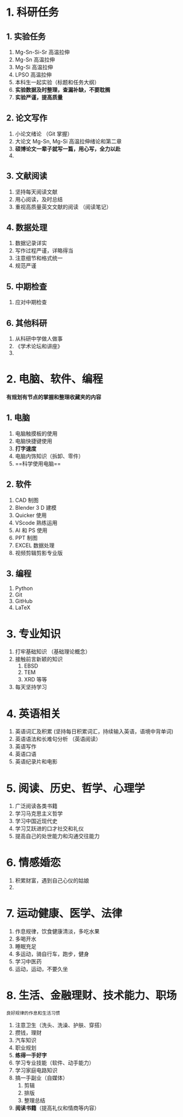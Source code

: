 # 1. 科研任务 
## 1. 实验任务 
1. Mg-Sn-Si-Sr 高温拉伸
2. Mg-Sn 高温拉伸
3. Mg-Si 高温拉伸
4. LPSO 高温拉伸
5. 本科生一起实验（标题和任务大纲）
6. **实验数据及时整理，查漏补缺，不要耽搁**
7. **实验严谨，提高质量**

## 2. 论文写作
1. 小论文绪论 （Git 掌握）
2. 大论文 Mg-Sn, Mg-Si 高温拉伸绪论和第二章 
3. **硕博论文一辈子就写一篇，用心写，全力以赴**
4. 

## 3. 文献阅读 
1. 坚持每天阅读文献
2. 用心阅读，及时总结
3. 重视高质量英文文献的阅读 （阅读笔记）

## 4. 数据处理
1. 数据记录详实
2. 写作过程严谨，详略得当
3. 注意细节和格式统一
4. 规范严谨

## 5. 中期检查
1. 应对中期检查


## 6. 其他科研
1. 从科研中学做人做事
2. 《学术论坛和讲座》
3. 
# 2. 电脑、软件、编程 
**有规划有节点的掌握和整理收藏夹的内容**

## 1. 电脑
1. 电脑触摸板的使用
2. 电脑快捷键使用
3. **打字速度**
4. 电脑内饰知识（拆卸、零件）
5. ==科学使用电脑==
## 2. 软件 
1. CAD 制图 
2. Blender 3 D 建模  
3. Quicker 使用 
4. VScode 熟练运用 
5. AI 和 PS 使用  
6. PPT 制图 
7. EXCEL 数据处理   
8. 视频剪辑剪影专业版   

## 3. 编程 
1. Python 
2. Git 
3. GitHub 
4. LaTeX 


# 3. 专业知识 
1. 打牢基础知识 （基础理论概念） 
2. 接触前言新颖的知识
	1. EBSD 
	2. TEM 
	3. XRD 等等 
3. 每天坚持学习 


# 4. 英语相关  
1. 英语词汇及积累 (坚持每日积累词汇，持续输入英语，语境中背单词)
2. 英语语法和长难句分析 （英语阅读）
3. 英语写作 
4. 英语口语 
5. 英语纪录片和电影 

# 5. 阅读、历史、哲学、心理学 
1. 广泛阅读各类书籍 
2. 学习马克思主义哲学
3. 学习中国近现代史
4. 学习艾跃进的口才社交和礼仪
5. 提高自己的处世能力和沟通交往能力


# 6.  情感婚恋 
1. 积累财富，遇到自己心仪的姑娘
2. 

# 7. 运动健康、医学、法律 
1. 作息规律，饮食健康清淡，多吃水果
2. 多喝开水
3. 睡眠充足
4. 多运动，骑自行车，跑步，健身
5. 学习中医药
6. 运动，运动，不要久坐

# 8. 生活、金融理财、技术能力、职场
`良好规律的作息和生活习惯`
1. 注意卫生（洗头、洗澡、护肤、穿搭）
2. 攒钱，理财
3. 汽车知识
4. 职业规划
5. **练得一手好字**
6. 学习专业技能（软件、动手能力）
7. 学习家庭电路知识
8. 搞一手副业（自媒体） 
	1. 剪辑
	2. 排版
	3. 整理总结
9. **阅读书籍**（提高礼仪和情商等内容）



